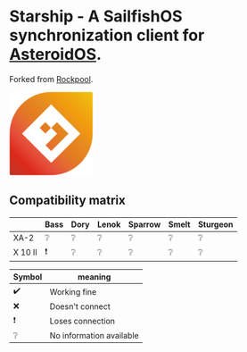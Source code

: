 # Starship - A SailfishOS synchronization client for [AsteroidOS](http://asteroidos.org/).
Forked from [Rockpool](https://github.com/abranson/rockpool).

<img src="harbour-starship/assets/harbour-starship.svg" width="150" />

## Compatibility matrix

|               | Bass | Dory | Lenok | Sparrow | Smelt | Sturgeon |
| ------------- | ---- | ---- | ------- | ------- | ----- | -------- |
| XA-2         | ❔️    | ❔    | ❔     | ❔       | ❔️     | ❔        |
| X 10 II       | ❗    | ❔    | ❔       | ❔       | ❔     | ❔        |


| Symbol | meaning                  |
| ------ | ------------------------ |
|  ✔️     | Working fine             |
|  ❌     | Doesn't connect          |
|  ❗     | Loses connection        |
|  ❔     | No information available |
